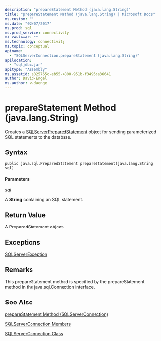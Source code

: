 ```yaml
---
description: "prepareStatement Method (java.lang.String)"
title: "prepareStatement Method (java.lang.String) | Microsoft Docs"
ms.custom: ""
ms.date: "02/07/2017"
ms.prod: sql
ms.prod_service: connectivity
ms.reviewer: ""
ms.technology: connectivity
ms.topic: conceptual
apiname: 
  - "SQLServerConnection.prepareStatement (java.lang.String)"
apilocation: 
  - "sqljdbc.jar"
apitype: "Assembly"
ms.assetid: e825765c-eb55-4800-951b-f3495da36641
author: David-Engel
ms.author: v-daenge
---
```

# prepareStatement Method (java.lang.String)

Creates a [SQLServerPreparedStatement](./sqlserverpreparedstatement-class.md) object for sending parameterized SQL statements to the database.

## Syntax

```
public java.sql.PreparedStatement prepareStatement(java.lang.String sql)
```

#### Parameters
*sql*

A **String** containing an SQL statement.

## Return Value
A PreparedStatement object.

## Exceptions  
[SQLServerException](./sqlserverexception-class.md)

## Remarks
This prepareStatement method is specified by the prepareStatement method in the java.sql.Connection interface.

## See Also

[prepareStatement Method &#40;SQLServerConnection&#41;](./preparestatement-method-sqlserverconnection.md)

[SQLServerConnection Members](./sqlserverconnection-members.md)

[SQLServerConnection Class](./sqlserverconnection-class.md)
